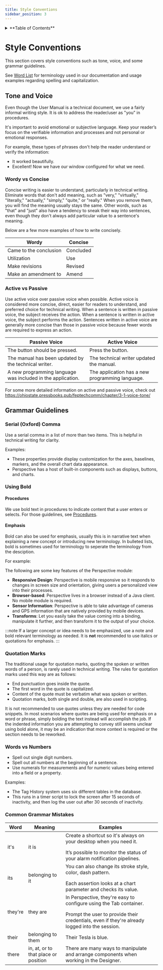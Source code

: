 ```yaml
---
title: Style Conventions
sidebar_position: 3
---
```


<details>

<summary>**Table of Contents**</summary>

|[Documentation Workflow](/index.md)|  |
|--|--|
|[User Manual Update Guide](/user-manual-update-guide/user-manual-update-guide.md)|<li>[Branching and Page Updates](/user-manual-update-guide/branching-and-page-updates.md)</li><li>[Ignition Updates Board](/user-manual-update-guide/ignition-updates-board/ignition-updates-board.md)</li><ul><li>[Planning Meetings and IGN Issue Review](/user-manual-update-guide/ignition-updates-board/planning-meetings-and-ign-issue-review.md)</li><li>[Internal Version and Complete Changelogs](/user-manual-update-guide/ignition-updates-board/internal-version-and-complete-changelogs.md)</li></ul><li>[Writing Tasks Board](/user-manual-update-guide/writing-tasks-board.md)</li><li>[Deprecated Pages](/user-manual-update-guide/deprecated-pages.md)</li><li>[User Manual Versioning](/user-manual-update-guide/user-manual-versioning.md)</li>|
|[User Manual Style Guide](/user-manual-style-guide/user-manual-style-guide.md)|<li>[Structure and Navigation](/user-manual-style-guide/structure-and-navigation.md)</li><li>[Formatting Guidelines](/user-manual-style-guide/formatting-guidelines.md)</li><li>[Style Conventions](/user-manual-style-guide/style-conventions.md)</li><li>[Syntax for Functions](/user-manual-style-guide/syntax-for-functions.md)</li><li>[Images](/user-manual-style-guide/images.md)</li><li>[Word List](/user-manual-style-guide/word-list.md)</li> |
|[Tips and Tricks](/tips-and-tricks/tips-and-tricks.md)|<li>[CheatSheets](/tips-and-tricks/cheatsheets/cheatsheets.md)</li><ul><li>[Drivers](/tips-and-tricks/cheatsheets/new-drivers.md)</li></ul><li>[Documentation Permalinks](/documentation-permalinks.md)</li>|

</details>

# Style Conventions

This section covers style conventions such as tone, voice, and some grammar guidelines. 

See [Word List](word-list.md) for terminology used in our documentation and usage examples regarding spelling and capitalization.

## Tone and Voice
Even though the User Manual is a technical document, we use a fairly informal writing style. It is ok to address the reader/user as "you" in procedures. 

It's important to avoid emotional or subjective language. Keep your reader’s focus on the verifiable information and processes and not personal or emotional responses.

For example, these types of phrases don't help the reader understand or verify the information:

* It worked beautifully.
* Excellent! Now we have our window configured for what we need. 

### Wordy vs Concise 

Concise writing is easier to understand, particularly in technical writing. Eliminate words that don't add meaning, such as "very," "virtually," "literally," "actually," "simply," "quite," or "really." When you remove them, you will find the meaning usually stays the same. Other words, such as "that" and "just" also have a tendency to sneak their way into sentences, even though they don't always add particular value to a sentence's meaning.  

Below are a few more examples of how to write concisely.

| Wordy                  | Concise   |
| ---------------------- | --------- |
| Came to the conclusion | Concluded |
| Utilization            | Use       |
| Make revisions         | Revised   |
| Make an amendment to   | Amend     |

### Active vs Passive

Use active voice over passive voice when possible. Active voice is considered more concise, direct, easier for readers to understand, and preferred choice for technical writing. When a sentence is written in passive voice, the subject receives the action. When a sentence is written in active voice, the subject performs the action. Sentences written in active voice are generally more concise than those in passive voice because fewer words are required to express an action.

| **Passive Voice**                                            | **Active Voice**                                |
| ------------------------------------------------------------ | ----------------------------------------------- |
| The button should be pressed.                                | Press the button.                               |
| The manual has been updated by the technical writer.         | The technical writer updated the manual.        |
| A new programming language was included in the application. | The application has a new programming language. |

For some more detailed information on active and passive voice, check out https://ohiostate.pressbooks.pub/feptechcomm/chapter/3-1-voice-tone/

## Grammar Guidelines 

### Serial (Oxford) Comma
Use a serial comma in a list of more than two items. This is helpful in technical writing for clarity.

Examples: 
* These properties provide display customization for the axes, baselines, markers, and the overall chart data appearance.
* Perspective has a host of built-in components such as displays, buttons, and charts.

### Using Bold

#### Procedures
We use bold text in procedures to indicate content that a user enters or selects. For those guidelines, see [Procedures](formatting-guidelines.md#procedures-and-lists).

#### Emphasis

Bold can also be used for emphasis, usually this is in narrative text when explaining a new concept or introducing new terminology. In bulleted lists, bold is sometimes used for terminology to seperate the terminology from the desciption.  

For example: 

The following are some key features of the Perspective module:
* **Responsive Design**:  Perspective is mobile responsive so it responds to changes in screen size and orientation, giving users a personalized view into their processes.
* **Browser-based**: Perspective lives in a browser instead of a Java client. No mobile module is required.
* **Sensor Information**: Perspective is able to take advantage of cameras and GPS information that are natively provided by mobile devices. 
* **Transforms**: Let you easily take the value coming into a binding, manipulate it further, and then transform it to the output of your choice.

:::note
If a larger concept or idea needs to be emphasized, use a note and bold relevant terminology as needed. It is **not** recommended to use italics or quotations for emphasis.
:::


### Quotation Marks
The traditional usage for quotation marks, quoting the spoken or written words of a person, is rarely used in technical writing. The rules for quotation marks used this way are as follows:

* End punctuation goes inside the quote.
* The first word in the quote is capitalized.
* Content of the quote must be verbatim what was spoken or written.
* Quotation marks, both single and double, are also used in scripting.

It is not recommended to use quotes unless they are needed for code snippets. In most scenarios where quotes are being used for emphasis on a word or phrase, simply bolding the text instead will accomplish the job. If the indented information you are attempting to convey still seems unclear using bold alone, it may be an indication that more context is required or the section needs to be reworked.


### Words vs Numbers

* Spell out single digit numbers.
* Spell out all numbers at the beginning of a sentence.
* Use numerals for measurements and for numeric values being entered into a field or a property.

Examples: 
* The Tag History system uses six different tables in the database.
* This runs in a timer script to lock the screen after 15 seconds of inactivity, and then log the user out after 30 seconds of inactivity.

### Common Grammar Mistakes

| Word    | Meaning | Examples     |
| ------- | ----- | ------------------ |
| it's | it is  | Create a shortcut so it's always on your desktop when you need it. <p></p>It’s possible to monitor the status of your alarm notification pipelines. |
| its | belonging to it | You can also change its stroke style, color, dash pattern.<p></p>Each assertion looks at a chart parameter and checks its value.   |
| they're | they are  | In Perspective, they're easy to configure using the Tab container.<p></p>Prompt the user to provide their credentials, even if they're already logged into the session. |
| their   | belonging to them | Their Tesla is blue.  |
| there   | in, at, or to that place or position | There are many ways to manipulate and arrange components when working in the Designer.   |

